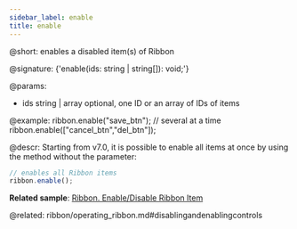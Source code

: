 ```yaml
---
sidebar_label: enable
title: enable
---          
```


@short: enables a disabled item(s) of Ribbon

@signature: {'enable(ids: string | string[]): void;'}

@params:
- ids 		string | array		optional, one ID or an array of IDs of items

@example:
ribbon.enable("save_btn");
// several at a time
ribbon.enable(["cancel_btn","del_btn"]);



@descr:
Starting from v7.0, it is possible to enable all items at once by using the method without the parameter:

~~~js
// enables all Ribbon items
ribbon.enable();
~~~

**Related sample**: [Ribbon. Enable/Disable Ribbon Item](https://snippet.dhtmlx.com/l3f8pq2g)

@related: ribbon/operating_ribbon.md#disablingandenablingcontrols




